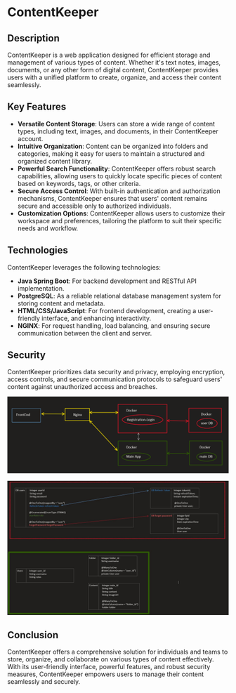 # ContentKeeper

## Description
ContentKeeper is a web application designed for efficient storage and management of various types of content. Whether it's text notes, images, documents, or any other form of digital content, ContentKeeper provides users with a unified platform to create, organize, and access their content seamlessly.


## Key Features
- **Versatile Content Storage**: Users can store a wide range of content types, including text, images, and documents, in their ContentKeeper account.
- **Intuitive Organization**: Content can be organized into folders and categories, making it easy for users to maintain a structured and organized content library.
- **Powerful Search Functionality**: ContentKeeper offers robust search capabilities, allowing users to quickly locate specific pieces of content based on keywords, tags, or other criteria.
- **Secure Access Control**: With built-in authentication and authorization mechanisms, ContentKeeper ensures that users' content remains secure and accessible only to authorized individuals.
- **Customization Options**: ContentKeeper allows users to customize their workspace and preferences, tailoring the platform to suit their specific needs and workflow.

## Technologies
ContentKeeper leverages the following technologies:
- **Java Spring Boot**: For backend development and RESTful API implementation.
- **PostgreSQL**: As a reliable relational database management system for storing content and metadata.
- **HTML/CSS/JavaScript**: For frontend development, creating a user-friendly interface, and enhancing interactivity.
- **NGINX**: For request handling, load balancing, and ensuring secure communication between the client and server.

## Security
ContentKeeper prioritizes data security and privacy, employing encryption, access controls, and secure communication protocols to safeguard users' content against unauthorized access and breaches.

![architecture](https://raw.githubusercontent.com/Nexoc/ContentKeeper/main/architecture.png)

![architecture database](https://github.com/Nexoc/ContentKeeper/blob/main/architecture_database.JPG?raw=true)


## Conclusion
ContentKeeper offers a comprehensive solution for individuals and teams to store, organize, and collaborate on various types of content effectively. With its user-friendly interface, powerful features, and robust security measures, ContentKeeper empowers users to manage their content seamlessly and securely.
